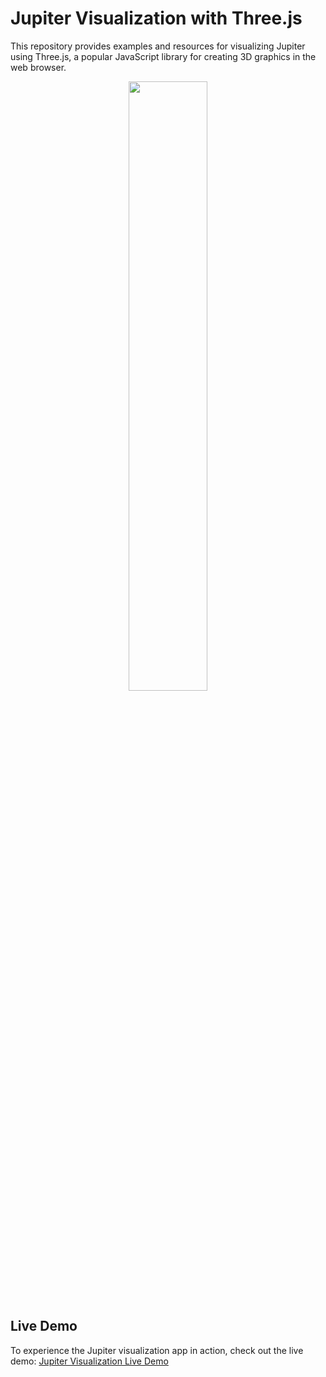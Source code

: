# Jupiter Visualization with Three.js

This repository provides examples and resources for visualizing Jupiter using Three.js, a popular JavaScript library for creating 3D graphics in the web browser.


<p align="center">
<img src="https://github.com/harou24/jupiter_online/assets/61208023/5c025416-9aae-4e26-aa4b-4b0e507efc7c"  width=50% height=50%>
</p>



## Live Demo

To experience the Jupiter visualization app in action, check out the live demo: [Jupiter Visualization Live Demo](https://harou24.github.io/jupiter_online/)

